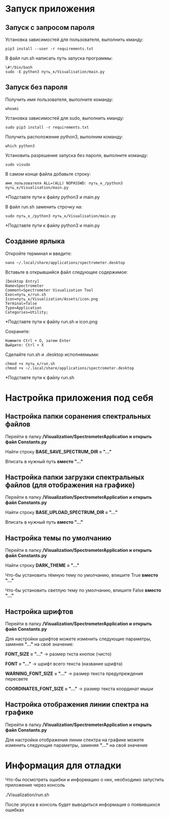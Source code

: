 # Запуск приложения
## Запуск с запросом пароля
Установка зависимостей для пользователя, выполнить кманду:

    pip3 install --user -r requirements.txt


В файл run.sh написать путь запуска программы:

    \#!/bin/bash
    sudo -E python3 путь_к/Visualisation/main.py


## Запуск без пароля
Получить имя пользователя, выполните команду:

    whoami


Установка зависимостей для sudo, выполнить кманду:

    sudo pip3 install -r requirements.txt


Получить расположение python3, выполним команду:

    which python3


Установить разрешение запуска без пароля, выполните команду:
    
    sudo visudo

    
В самом конце файла добавьте строку:

    имя_пользователя ALL=(ALL) NOPASSWD: путь_к_/python3 путь_к/Visualisation/main.py
*Подставте пути к файлу python3 и main.py 


В файл run.sh заменить строчку на:

    sudo путь_к_/python3 путь_к/Visualisation/main.py
*Подставте пути к файлу python3 и main.py 


## Создание ярлыка

Откройте терминал и введите:

    nano ~/.local/share/applications/spectrometer.desktop

Вставьте в открывшийся файл следующее содержимое:
    
    [Desktop Entry]
    Name=Spectrometer
    Comment=Spectrometer Visualization Tool
    Exec=путь_к/run.sh
    Icon=путь_к/Visualization/Assets/icon.png
    Terminal=false
    Type=Application
    Categories=Utility;
*Подставте пути к файлу run.sh и icon.png

Сохраните:

    Нажмите Ctrl + O, затем Enter
    Выйдите: Ctrl + X

    
Сделайте run.sh и .desktop исполняемыми:

    chmod +x путь_к/run.sh
    chmod +x ~/.local/share/applications/spectrometer.desktop    
*Подставте пути к файлу run.sh    
    
 
    
# Настройка приложения под себя
## Настройка папки соранения спектральных файлов
Перейти в папку **/Visualization/SpectrometerApplication и открыть файл Constants.py**

Найти строку **BASE_SAVE_SPECTRUM_DIR = "..."**

Вписать в нужный путь **вместо "..."**


## Настройка папки загрузки спектральных файлов (для отображения на графике)
Перейти в папку **/Visualization/SpectrometerApplication и открыть файл Constants.py**

Найти строку **BASE_UPLOAD_SPECTRUM_DIR = "..."**

Вписать в нужный путь **вместо "..."**


## Настройка темы по умолчанию
Перейти в папку **/Visualization/SpectrometerApplication и открыть файл Constants.py**

Найти строку **DARK_THEME = "..."**

Что-бы установить тёмную тему по умолчанию, впишите True **вместо "..."**

Что-бы установить светлую тему по умолчанию, впишите False **вместо "..."**


## Настройка шрифтов
Перейти в папку **/Visualization/SpectrometerApplication и открыть файл Constants.py**

Для настройки шрифтов можете изменить следующие параметры, заменяя **"..."** на своё значение:

**FONT_SIZE = "..."** -> размер ткста кнопок (чисто)

**FONT = "..."** -> шрифт всего текста (название шрифта)

**WARNING_FONT_SIZE = "..."** -> размер текста предупреждения  пересвете

**COORDINATES_FONT_SIZE = "..."** -> размер текста координат мыши

    
## Настройка отображения линии спектра на графике
Перейти в папку **/Visualization/SpectrometerApplication и открыть файл Constants.py**

Для настройки отображения линии спектра на графике можете изменить следующие параметры, заменяя **"..."** на своё значение



# Информация для отладки
Что-бы посмотреть ошибки и информацию о них, необходимо запустить приложение через консоль

./Visualization/run.sh

После зпуска в консоль будет выводиться информация о появившихся ошибках 
